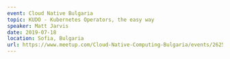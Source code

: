 ```yaml
---
event: Cloud Native Bulgaria
topic: KUDO - Kubernetes Operators, the easy way
speaker: Matt Jarvis
date: 2019-07-18
location: Sofia, Bulgaria
url: https://www.meetup.com/Cloud-Native-Computing-Bulgaria/events/262573664/
---
```


<!-- some more info about the event could go here -->

<!-- more -->